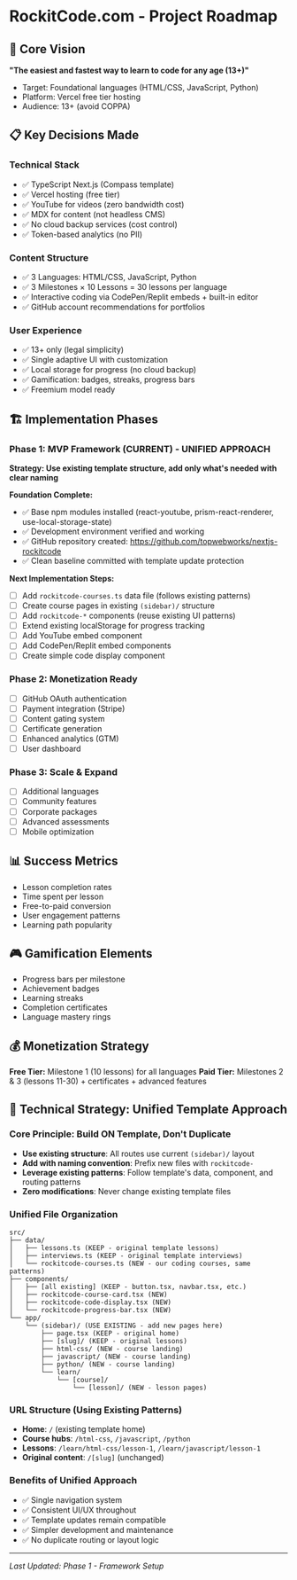 # RockitCode.com - Project Roadmap

## 🎯 Core Vision
**"The easiest and fastest way to learn to code for any age (13+)"**
- Target: Foundational languages (HTML/CSS, JavaScript, Python)
- Platform: Vercel free tier hosting
- Audience: 13+ (avoid COPPA)

## 📋 Key Decisions Made

### Technical Stack
- ✅ TypeScript Next.js (Compass template)
- ✅ Vercel hosting (free tier)
- ✅ YouTube for videos (zero bandwidth cost)
- ✅ MDX for content (not headless CMS)
- ✅ No cloud backup services (cost control)
- ✅ Token-based analytics (no PII)

### Content Structure
- ✅ 3 Languages: HTML/CSS, JavaScript, Python
- ✅ 3 Milestones × 10 Lessons = 30 lessons per language
- ✅ Interactive coding via CodePen/Replit embeds + built-in editor
- ✅ GitHub account recommendations for portfolios

### User Experience
- ✅ 13+ only (legal simplicity)
- ✅ Single adaptive UI with customization
- ✅ Local storage for progress (no cloud backup)
- ✅ Gamification: badges, streaks, progress bars
- ✅ Freemium model ready

## 🏗️ Implementation Phases

### Phase 1: MVP Framework (CURRENT) - UNIFIED APPROACH
**Strategy: Use existing template structure, add only what's needed with clear naming**

**Foundation Complete:**
- ✅ Base npm modules installed (react-youtube, prism-react-renderer, use-local-storage-state)
- ✅ Development environment verified and working
- ✅ GitHub repository created: https://github.com/topwebworks/nextjs-rockitcode
- ✅ Clean baseline committed with template update protection

**Next Implementation Steps:**
- [ ] Add `rockitcode-courses.ts` data file (follows existing patterns)
- [ ] Create course pages in existing `(sidebar)/` structure
- [ ] Add `rockitcode-*` components (reuse existing UI patterns)
- [ ] Extend existing localStorage for progress tracking
- [ ] Add YouTube embed component
- [ ] Add CodePen/Replit embed components
- [ ] Create simple code display component

### Phase 2: Monetization Ready
- [ ] GitHub OAuth authentication
- [ ] Payment integration (Stripe)
- [ ] Content gating system
- [ ] Certificate generation
- [ ] Enhanced analytics (GTM)
- [ ] User dashboard

### Phase 3: Scale & Expand
- [ ] Additional languages
- [ ] Community features
- [ ] Corporate packages
- [ ] Advanced assessments
- [ ] Mobile optimization

## 📊 Success Metrics
- Lesson completion rates
- Time spent per lesson
- Free-to-paid conversion
- User engagement patterns
- Learning path popularity

## 🎮 Gamification Elements
- Progress bars per milestone
- Achievement badges
- Learning streaks
- Completion certificates
- Language mastery rings

## 💰 Monetization Strategy
**Free Tier:** Milestone 1 (10 lessons) for all languages
**Paid Tier:** Milestones 2 & 3 (lessons 11-30) + certificates + advanced features

## 🔧 Technical Strategy: Unified Template Approach

### Core Principle: Build ON Template, Don't Duplicate
- **Use existing structure**: All routes use current `(sidebar)/` layout
- **Add with naming convention**: Prefix new files with `rockitcode-` 
- **Leverage existing patterns**: Follow template's data, component, and routing patterns
- **Zero modifications**: Never change existing template files

### Unified File Organization
```
src/
├── data/
│   ├── lessons.ts (KEEP - original template lessons)
│   ├── interviews.ts (KEEP - original template interviews)
│   └── rockitcode-courses.ts (NEW - our coding courses, same patterns)
├── components/
│   ├── [all existing] (KEEP - button.tsx, navbar.tsx, etc.)
│   ├── rockitcode-course-card.tsx (NEW)
│   ├── rockitcode-code-display.tsx (NEW)
│   └── rockitcode-progress-bar.tsx (NEW)
└── app/
    └── (sidebar)/ (USE EXISTING - add new pages here)
        ├── page.tsx (KEEP - original home)
        ├── [slug]/ (KEEP - original lessons)
        ├── html-css/ (NEW - course landing)
        ├── javascript/ (NEW - course landing)
        ├── python/ (NEW - course landing)
        └── learn/
            └── [course]/
                └── [lesson]/ (NEW - lesson pages)
```

### URL Structure (Using Existing Patterns)
- **Home**: `/` (existing template home)
- **Course hubs**: `/html-css`, `/javascript`, `/python`
- **Lessons**: `/learn/html-css/lesson-1`, `/learn/javascript/lesson-1`
- **Original content**: `/[slug]` (unchanged)

### Benefits of Unified Approach
- ✅ Single navigation system
- ✅ Consistent UI/UX throughout
- ✅ Template updates remain compatible
- ✅ Simpler development and maintenance
- ✅ No duplicate routing or layout logic

---
*Last Updated: Phase 1 - Framework Setup*
